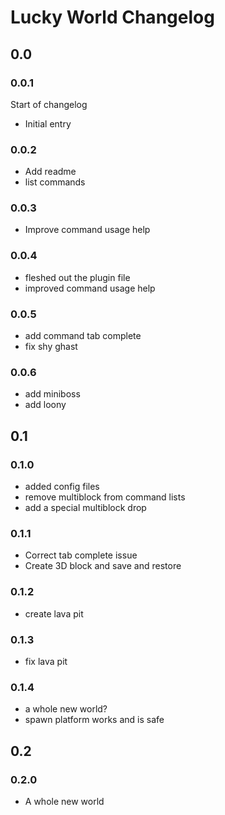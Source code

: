 # Lucky World Changelog

## 0.0

### 0.0.1

Start of changelog

* Initial entry

### 0.0.2

* Add readme
* list commands

### 0.0.3

* Improve command usage help

### 0.0.4

* fleshed out the plugin file
* improved command usage help

### 0.0.5

* add command tab complete
* fix shy ghast

### 0.0.6

* add miniboss
* add loony

## 0.1

### 0.1.0

* added config files
* remove multiblock from command lists
* add a special multiblock drop

### 0.1.1

* Correct tab complete issue
* Create 3D block and save and restore

### 0.1.2

* create lava pit

### 0.1.3

* fix lava pit

### 0.1.4

* a whole new world?
* spawn platform works and is safe

## 0.2

### 0.2.0

* A whole new world
